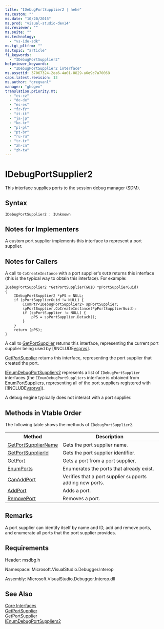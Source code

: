 ```yaml
---
title: "IDebugPortSupplier2 | hehe"
ms.custom: ""
ms.date: "10/20/2016"
ms.prod: "visual-studio-dev14"
ms.reviewer: ""
ms.suite: ""
ms.technology: 
  - "vs-ide-sdk"
ms.tgt_pltfrm: ""
ms.topic: "article"
f1_keywords: 
  - "IDebugPortSupplier2"
helpviewer_keywords: 
  - "IDebugPortSupplier2 interface"
ms.assetid: 37067324-2ea6-4a01-8829-a6e9c7a70068
caps.latest.revision: 13
ms.author: "gregvanl"
manager: "ghogen"
translation.priority.mt: 
  - "cs-cz"
  - "de-de"
  - "es-es"
  - "fr-fr"
  - "it-it"
  - "ja-jp"
  - "ko-kr"
  - "pl-pl"
  - "pt-br"
  - "ru-ru"
  - "tr-tr"
  - "zh-cn"
  - "zh-tw"
---
```

# IDebugPortSupplier2
This interface supplies ports to the session debug manager (SDM).  
  
## Syntax  
  
```  
IDebugPortSupplier2 : IUnknown  
```  
  
## Notes for Implementers  
 A custom port supplier implements this interface to represent a port supplier.  
  
## Notes for Callers  
 A call to `CoCreateInstance` with a port supplier's `GUID` returns this interface (this is the typical way to obtain this interface). For example:  
  
```cpp#  
IDebugPortSupplier2 *GetPortSupplier(GUID *pPortSupplierGuid)  
{  
    IDebugPortSupplier2 *pPS = NULL;  
    if (pPortSupplierGuid != NULL) {  
        CComPtr<IDebugPortSupplier2> spPortSupplier;  
        spPortSupplier.CoCreateInstance(*pPortSupplierGuid);  
        if (spPortSupplier != NULL) {  
            pPS = spPortSupplier.Detach();  
        }  
    }  
    return (pPS);  
}  
```  
  
 A call to [GetPortSupplier](../extensibility-debugger-reference/idebugcoreserver2--getportsupplier.md) returns this interface, representing the current port supplier being used by [!INCLUDE[vsprvs](../code-quality/includes/vsprvs_md.md)].  
  
 [GetPortSupplier](../extensibility-debugger-reference/idebugport2--getportsupplier.md) returns this interface, representing the port supplier that created the port.  
  
 [IEnumDebugPortSuppliers2](../extensibility-debugger-reference/ienumdebugportsuppliers2.md) represents a list of `IDebugPortSupplier` interfaces (the `IEnumDebugPortSuppliers` interface is obtained from [EnumPortSuppliers](../extensibility-debugger-reference/idebugcoreserver2--enumportsuppliers.md), representing all of the port suppliers registered with [!INCLUDE[vsprvs](../code-quality/includes/vsprvs_md.md)]).  
  
 A debug engine typically does not interact with a port supplier.  
  
## Methods in Vtable Order  
 The following table shows the methods of `IDebugPortSupplier2`.  
  
|Method|Description|  
|------------|-----------------|  
|[GetPortSupplierName](../extensibility-debugger-reference/idebugportsupplier2--getportsuppliername.md)|Gets the port supplier name.|  
|[GetPortSupplierId](../extensibility-debugger-reference/idebugportsupplier2--getportsupplierid.md)|Gets the port supplier identifier.|  
|[GetPort](../extensibility-debugger-reference/idebugportsupplier2--getport.md)|Gets a port from a port supplier.|  
|[EnumPorts](../extensibility-debugger-reference/idebugportsupplier2--enumports.md)|Enumerates the ports that already exist.|  
|[CanAddPort](../extensibility-debugger-reference/idebugportsupplier2--canaddport.md)|Verifies that a port supplier supports adding new ports.|  
|[AddPort](../extensibility-debugger-reference/idebugportsupplier2--addport.md)|Adds a port.|  
|[RemovePort](../extensibility-debugger-reference/idebugportsupplier2--removeport.md)|Removes a port.|  
  
## Remarks  
 A port supplier can identify itself by name and ID, add and remove ports, and enumerate all ports that the port supplier provides.  
  
## Requirements  
 Header: msdbg.h  
  
 Namespace: Microsoft.VisualStudio.Debugger.Interop  
  
 Assembly: Microsoft.VisualStudio.Debugger.Interop.dll  
  
## See Also  
 [Core Interfaces](../extensibility-debugger-reference/core-interfaces.md)   
 [GetPortSupplier](../extensibility-debugger-reference/idebugport2--getportsupplier.md)   
 [GetPortSupplier](../extensibility-debugger-reference/idebugcoreserver2--getportsupplier.md)   
 [IEnumDebugPortSuppliers2](../extensibility-debugger-reference/ienumdebugportsuppliers2.md)
